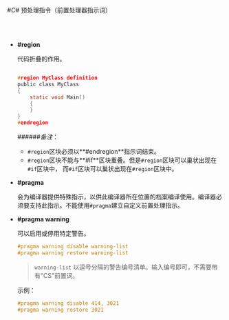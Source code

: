 #_C#_ 预处理指令（前置处理器指示词）

</br>
</br>

*	**#region**

	代码折叠的作用。
	
	```c sharp
	
	#region MyClass definition  
	public class MyClass   
	{  
	    static void Main()   
	    {  
	    }  
	}  
	#endregion  
	
	```
	######_备注_：
	*	`#region`区块必须以**#endregion**指示词结束。
	*	`#region`区块不能与**#if**区块重叠。但是`#region`区块可以巢状出现在`#if`区块中， 而`#if`区块可以巢状出现在`#region`区块中。

	
* **#pragma**

	会为编译器提供特殊指示，以供此编译器所在位置的档案编译使用。编译器必须要支持此指示。不能使用`#pragma`建立自定义前置处理指示。
	

* **#pragma warning**

	可以启用或停用特定警告。
	
	```c sharp
	#pragma warning disable warning-list  
	#pragma warning restore warning-list  

	```
	
	>`warning-list`
	>以逗号分隔的警告编号清单。输入编号即可，不需要带有"CS"前置词。
	
	示例：
	
	```c sharp
	#pragma warning disable 414, 3021 
	#pragma warning restore 3021 
	```

	
